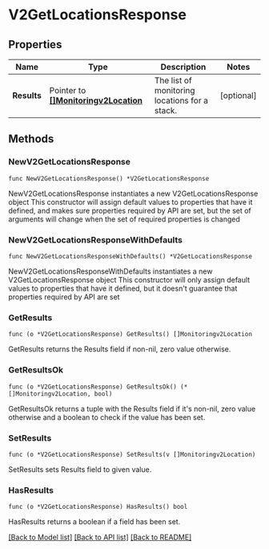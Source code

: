 # V2GetLocationsResponse

## Properties

Name | Type | Description | Notes
------------ | ------------- | ------------- | -------------
**Results** | Pointer to [**[]Monitoringv2Location**](monitoringv2Location.md) | The list of monitoring locations for a stack. | [optional] 

## Methods

### NewV2GetLocationsResponse

`func NewV2GetLocationsResponse() *V2GetLocationsResponse`

NewV2GetLocationsResponse instantiates a new V2GetLocationsResponse object
This constructor will assign default values to properties that have it defined,
and makes sure properties required by API are set, but the set of arguments
will change when the set of required properties is changed

### NewV2GetLocationsResponseWithDefaults

`func NewV2GetLocationsResponseWithDefaults() *V2GetLocationsResponse`

NewV2GetLocationsResponseWithDefaults instantiates a new V2GetLocationsResponse object
This constructor will only assign default values to properties that have it defined,
but it doesn't guarantee that properties required by API are set

### GetResults

`func (o *V2GetLocationsResponse) GetResults() []Monitoringv2Location`

GetResults returns the Results field if non-nil, zero value otherwise.

### GetResultsOk

`func (o *V2GetLocationsResponse) GetResultsOk() (*[]Monitoringv2Location, bool)`

GetResultsOk returns a tuple with the Results field if it's non-nil, zero value otherwise
and a boolean to check if the value has been set.

### SetResults

`func (o *V2GetLocationsResponse) SetResults(v []Monitoringv2Location)`

SetResults sets Results field to given value.

### HasResults

`func (o *V2GetLocationsResponse) HasResults() bool`

HasResults returns a boolean if a field has been set.


[[Back to Model list]](../README.md#documentation-for-models) [[Back to API list]](../README.md#documentation-for-api-endpoints) [[Back to README]](../README.md)


